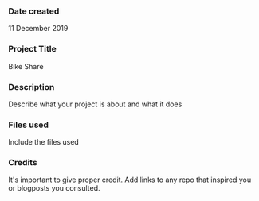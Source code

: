 ### Date created

11 December 2019

### Project Title

Bike Share

### Description

Describe what your project is about and what it does

### Files used
Include the files used

### Credits
It's important to give proper credit. Add links to any repo that inspired you or blogposts you consulted.

